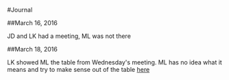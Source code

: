 #Journal

##March 16, 2016

JD and LK had a meeting, ML was not there 

##March 18, 2016

LK showed ML the table from Wednesday's meeting.
ML has no idea what it means and try to make sense out of the table [here](simulation)

[simulation]:https://rawgit.com/wzmli/mli_sims/master/multivariate.html 
